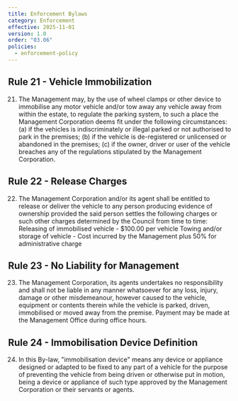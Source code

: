 ```yaml
---
title: Enforcement Bylaws
category: Enforcement
effective: 2025-11-01
version: 1.0
order: "03.06"
policies:
  - enforcement-policy
---
```


## Rule 21 - Vehicle Immobilization

21) The Management may, by the use of wheel clamps or other device to immobilise any motor vehicle and/or tow away any vehicle away from within the estate, to regulate the parking system, to such a place the Management Corporation deems fit under the following circumstances: (a) if the vehicles is indiscriminately or illegal parked or not authorised to park in the premises; (b) if the vehicle is de-registered or unlicensed or abandoned in the premises; (c) if the owner, driver or user of the vehicle breaches any of the regulations stipulated by the Management Corporation.

## Rule 22 - Release Charges

22) The Management Corporation and/or its agent shall be entitled to release or deliver the vehicle to any person producing evidence of ownership provided the said person settles the following charges or such other charges determined by the Council from time to time: Releasing of immobilised vehicle - $100.00 per vehicle Towing and/or storage of vehicle - Cost incurred by the Management plus 50% for administrative charge

## Rule 23 - No Liability for Management

23) The Management Corporation, its agents undertakes no responsibility and shall not be liable in any manner whatsoever for any loss, injury, damage or other misdemeanour, however caused to the vehicle, equipment or contents therein while the vehicle is parked, driven, immobilised or moved away from the premise. Payment may be made at the Management Office during office hours.

## Rule 24 - Immobilisation Device Definition

24) In this By-law, "immobilisation device" means any device or appliance designed or adapted to be fixed to any part of a vehicle for the purpose of preventing the vehicle from being driven or otherwise put in motion, being a device or appliance of such type approved by the Management Corporation or their servants or agents.
